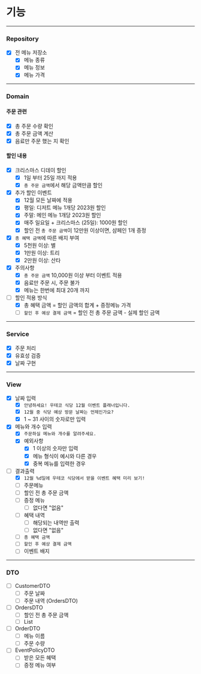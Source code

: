 # 기능

  
---  

### Repository

- [X] 전 메뉴 저장소
    - [X] 메뉴 종류
    - [X] 메뉴 정보
    - [X] 메뉴 가격

---

### Domain

#### 주문 관련

- [X] 총 주문 수량 확인
- [X] 총 주문 금액 계산
- [X] 음료만 주문 했는 지 확인

#### 할인 내용

- [x] 크리스마스 디데이 할인
    - [x] 1일 부터 25일 까지 적용
    - [x] `총 주문 금액`에서 해당 금액만큼 할인
- [x] 추가 할인 이벤트
    - [x] 12월 모든 날짜에 적용
    - [x] 평일: 디저트 메뉴 1개당 2023원 할인
    - [x] 주말: 메인 메뉴 1개당 2023원 할인
    - [x] 매주 일요일 + 크리스마스 (25일): 1000원 할인
    - [x] 할인 전 `총 주문 금액`이 12만원 이상이면, 샴페인 1개 증정
- [X] `총 혜택 금액`에 따른 배지 부여
    - [X] 5천원 이상: 별
    - [X] 1만원 이상: 트리
    - [X] 2만원 이상: 산타
- [X] 주의사항
    - [X] `총 주문 금액` 10,000원 이상 부터 이벤트 적용
    - [X] 음료만 주문 시, 주문 불가
    - [X] 메뉴는 한번에 최대 20개 까지
- [ ] 할인 적용 방식
    - [X] 총 혜택 금액 = 할인 금액의 합계 + 증정메뉴 가격
    - [ ] `할인 후 예상 결제 금액` = 할인 전 총 주문 금액 - 실제 할인 금액

---

### Service

- [X] 주문 처리
- [X] 유효성 검증
- [X] 날짜 구현

---

### View

- [X] 날짜 입력
    - [X] `안녕하세요! 우테코 식당 12월 이벤트 플래너입니다.`
    - [X] `12월 중 식당 예상 방문 날짜는 언제인가요?`
    - [X] 1 ~ 31 사이의 숫자로만 입력
- [X] 메뉴와 개수 입력
    - [X] `주문하실 메뉴와 개수를 알려주세요.`
    - [X] 예외사항
        - [X] 1 이상의 숫자만 입력
        - [X] 메뉴 형식이 예시와 다른 경우
        - [X] 중복 메뉴를 입력한 경우
- [ ] 결과출력
    - [X] `12월 %d일에 우테코 식당에서 받을 이벤트 혜택 미리 보기!`
    - [ ] 주문메뉴
    - [ ] 할인 전 총 주문 금액
    - [ ] 증정 메뉴
        - [ ] 없다면 "없음"
    - [ ] 혜택 내역
        - [ ] 해당되는 내역만 출력
        - [ ] 없다면 "없음"
    - [ ] `총 혜택 금액`
    - [ ] `할인 후 예상 결제 금액`
    - [ ] 이벤트 배지

---

### DTO

- [ ] CustomerDTO
    - [ ] 주문 날짜
    - [ ] 주문 내역 (OrdersDTO)
- [ ] OrdersDTO
    - [ ] 할인 전 총 주문 금액
    - [ ] List<OrderDTO>
- [ ] OrderDTO
    - [ ] 메뉴 이름
    - [ ] 주문 수량
- [ ] EventPolicyDTO
    - [ ] 받은 모든 혜택
    - [ ] 증정 메뉴 여부